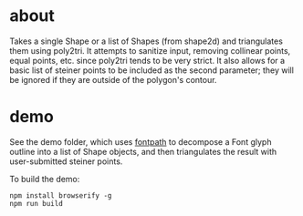 # about

Takes a single Shape or a list of Shapes (from shape2d) and triangulates them using poly2tri. It attempts to sanitize input, removing collinear points, equal points, etc. since poly2tri tends to be very strict. It also allows for a basic list of steiner points to be included as the second parameter; they will be ignored if they are outside of the polygon's contour. 


# demo

See the demo folder, which uses [fontpath](https://github.com/mattdesl/fontpath) to decompose a Font glyph outline into a list of Shape objects, and then triangulates the result with user-submitted steiner points. 

To build the demo:

```
npm install browserify -g
npm run build
```